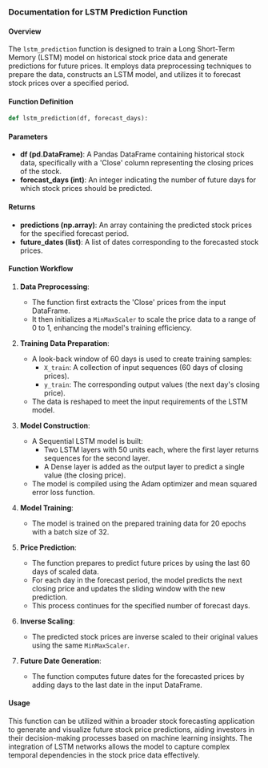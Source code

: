 ### Documentation for LSTM Prediction Function

#### Overview
The `lstm_prediction` function is designed to train a Long Short-Term Memory (LSTM) model on historical stock price data and generate predictions for future prices. It employs data preprocessing techniques to prepare the data, constructs an LSTM model, and utilizes it to forecast stock prices over a specified period.

#### Function Definition

```python
def lstm_prediction(df, forecast_days):
```

#### Parameters
- **df (pd.DataFrame)**: A Pandas DataFrame containing historical stock data, specifically with a 'Close' column representing the closing prices of the stock.
- **forecast_days (int)**: An integer indicating the number of future days for which stock prices should be predicted.

#### Returns
- **predictions (np.array)**: An array containing the predicted stock prices for the specified forecast period.
- **future_dates (list)**: A list of dates corresponding to the forecasted stock prices.

#### Function Workflow

1. **Data Preprocessing**:
   - The function first extracts the 'Close' prices from the input DataFrame.
   - It then initializes a `MinMaxScaler` to scale the price data to a range of 0 to 1, enhancing the model's training efficiency.

2. **Training Data Preparation**:
   - A look-back window of 60 days is used to create training samples:
     - `X_train`: A collection of input sequences (60 days of closing prices).
     - `y_train`: The corresponding output values (the next day's closing price).
   - The data is reshaped to meet the input requirements of the LSTM model.

3. **Model Construction**:
   - A Sequential LSTM model is built:
     - Two LSTM layers with 50 units each, where the first layer returns sequences for the second layer.
     - A Dense layer is added as the output layer to predict a single value (the closing price).
   - The model is compiled using the Adam optimizer and mean squared error loss function.

4. **Model Training**:
   - The model is trained on the prepared training data for 20 epochs with a batch size of 32.

5. **Price Prediction**:
   - The function prepares to predict future prices by using the last 60 days of scaled data.
   - For each day in the forecast period, the model predicts the next closing price and updates the sliding window with the new prediction.
   - This process continues for the specified number of forecast days.

6. **Inverse Scaling**:
   - The predicted stock prices are inverse scaled to their original values using the same `MinMaxScaler`.

7. **Future Date Generation**:
   - The function computes future dates for the forecasted prices by adding days to the last date in the input DataFrame.

#### Usage
This function can be utilized within a broader stock forecasting application to generate and visualize future stock price predictions, aiding investors in their decision-making processes based on machine learning insights. The integration of LSTM networks allows the model to capture complex temporal dependencies in the stock price data effectively.